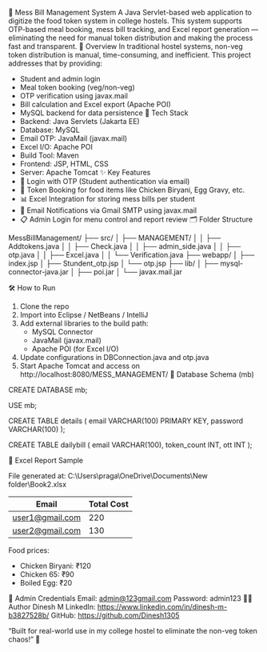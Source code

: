 🍱 Mess Bill Management System
A Java Servlet-based web application to digitize the food token system in college hostels. This system supports OTP-based meal booking, mess bill tracking, and Excel report generation — eliminating the need for manual token distribution and making the process fast and transparent.
📌 Overview
In traditional hostel systems, non-veg token distribution is manual, time-consuming, and inefficient. This project addresses that by providing:
- Student and admin login
- Meal token booking (veg/non-veg)
- OTP verification using javax.mail
- Bill calculation and Excel export (Apache POI)
- MySQL backend for data persistence
🧰 Tech Stack
- Backend: Java Servlets (Jakarta EE)
- Database: MySQL
- Email OTP: JavaMail (javax.mail)
- Excel I/O: Apache POI
- Build Tool: Maven
- Frontend: JSP, HTML, CSS
- Server: Apache Tomcat
✨ Key Features
- 🔐 Login with OTP (Student authentication via email)
- 🍗 Token Booking for food items like Chicken Biryani, Egg Gravy, etc.
- 📊 Excel Integration for storing mess bills per student
- 📧 Email Notifications via Gmail SMTP using javax.mail
- 📋 Admin Login for menu control and report review
🗂️ Folder Structure

MessBillManagement/
├── src/
│   ├── MANAGEMENT/
│   │   ├── Addtokens.java
│   │   ├── Check.java
│   │   ├── admin_side.java
│   │   ├── otp.java
│   │   ├── Excel.java
│   │   └── Verification.java
├── webapp/
│   ├── index.jsp
│   ├── Stundent_otp.jsp
│   └── otp.jsp
├── lib/
│   ├── mysql-connector-java.jar
│   ├── poi.jar
│   └── javax.mail.jar

🛠️ How to Run
1. Clone the repo
2. Import into Eclipse / NetBeans / IntelliJ
3. Add external libraries to the build path:
   - MySQL Connector
   - JavaMail (javax.mail)
   - Apache POI (for Excel I/O)
4. Update configurations in DBConnection.java and otp.java
5. Start Apache Tomcat and access on http://localhost:8080/MESS_MANAGEMENT/
📄 Database Schema (mb)

CREATE DATABASE mb;

USE mb;

CREATE TABLE details (
    email VARCHAR(100) PRIMARY KEY,
    password VARCHAR(100)
);

CREATE TABLE dailybill (
    email VARCHAR(100),
    token_count INT,
    ott INT
);

📁 Excel Report Sample

File generated at:
C:\Users\praga\OneDrive\Documents\New folder\Book2.xlsx

| Email               | Total Cost |
|---------------------|------------|
| user1@gmail.com     | 220        |
| user2@gmail.com     | 130        |

Food prices:
- Chicken Biryani: ₹120
- Chicken 65: ₹90
- Boiled Egg: ₹20

🧪 Admin Credentials
Email: admin@123gmail.com
Password: admin123
🙋‍♂️ Author
Dinesh M
LinkedIn: https://www.linkedin.com/in/dinesh-m-b3827528b/
GitHub: https://github.com/Dinesh1305

“Built for real-world use in my college hostel to eliminate the non-veg token chaos!” 🏫

